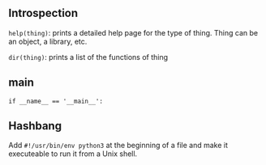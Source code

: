 ## Introspection

`help(thing)`: prints a detailed help page for the type of thing. Thing can be an object, a library, etc.

`dir(thing)`: prints a list of the functions of thing


## main

```
if __name__ == '__main__':
```


## Hashbang

Add `#!/usr/bin/env python3` at the beginning of a file and make it executeable to run it from a Unix shell.
